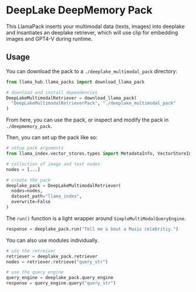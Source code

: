 # DeepLake DeepMemory Pack

This LlamaPack inserts your multimodal data (texts, images) into deeplake and insantiates an deeplake retriever, which will use clip for embedding images and GPT4-V during runtime.

## Usage

You can download the pack to a `./deeplake_multimodal_pack` directory:

```python
from llama_hub.llama_packs import download_llama_pack

# download and install dependencies
DeepLakeMultimodalRetriever = download_llama_pack(
  "DeepLakeMultimodalRetrieverPack", "./deeplake_multimodal_pack"
)
```

From here, you can use the pack, or inspect and modify the pack in `./deepmemory_pack`.

Then, you can set up the pack like so:

```python
# setup pack arguments
from llama_index.vector_stores.types import MetadataInfo, VectorStoreInfo

# collection of image and text nodes
nodes = [...]

# create the pack
deeplake_pack = DeepLakeMultimodalRetriever(
  nodes=nodes,
  dataset_path="llama_index",
  overwrite=False
)
```

The `run()` function is a light wrapper around `SimpleMultiModalQueryEngine`.

```python
response = deeplake_pack.run("Tell me a bout a Music celebritiy.")
```

You can also use modules individually.

```python
# use the retreiver
retriever = deeplake_pack.retriever
nodes = retriever.retrieve("query_str")

# use the query engine
query_engine = deeplake_pack.query_engine
response = query_engine.query("query_str")
```